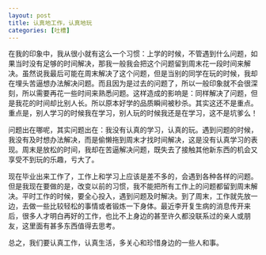 ```yaml
---
layout: post
title: 认真地工作，认真地玩
categories: [吐槽]
---
```


在我的印象中，我从很小就有这么一个习惯：上学的时候，不管遇到什么问题，如果当时没有足够的时间解决，那我一般我会把这个问题留到周末花一段时间来解决。虽然说我最后可能在周末解决了这个问题，但是当别的同学在玩的时候，我却在埋头苦逼想办法解决问题。而且因为是过去的问题了，所以一般印象就不会很深刻，所以需要再花一些时间来熟悉问题。这样造成的影响是：同样解决了问题，但是我花的时间却比别人长。所以原本好学的品质瞬间被秒杀。其实这还不是重点。重点是，别人学习的时候我在学习，别人玩的时候我还是在学习，这不是坑爹么！

问题出在哪呢，其实问题出在：我没有认真的学习，认真的玩。遇到问题的时候，我没有及时想办法解决，而是偷懒拖到周末才找时间解决，这是没有认真学习的表现。周末是放松的时间，我却在苦逼解决问题，既失去了接触其他新东西的机会又享受不到玩的乐趣，亏大了。

现在毕业出来工作了，工作上和学习上应该是差不多的，会遇到各种各样的问题。但是我现在要做的是，改变以前的习惯，我不能把所有工作上的问题都留到周末解决。平时工作的时候，要全心投入，遇到问题及时解决。到了周末，工作就先放一边，去做一些比较轻松的事情或者锻炼一下身体。最近李开复生病的消息传开来后，很多人才明白再好的工作，也比不上身边的甚至许久都没联系过的亲人或朋友，这里面有甚多东西值得去思考。

总之，我们要认真工作，认真生活，多关心和珍惜身边的一些人和事。
